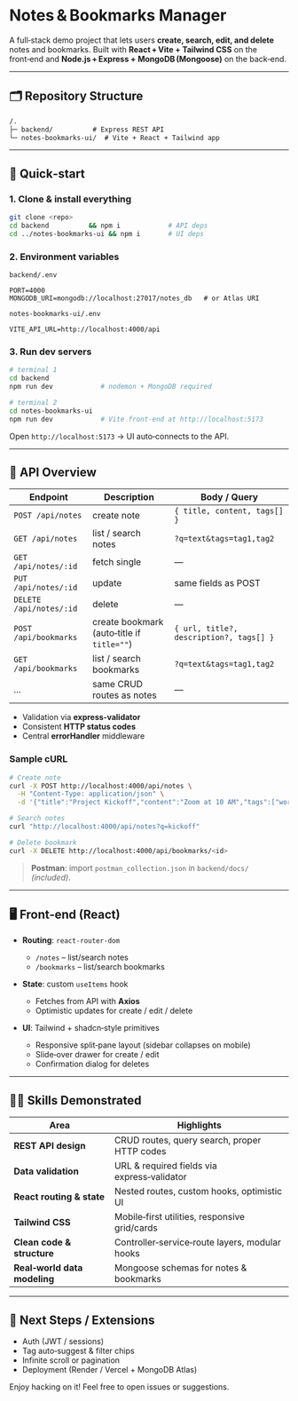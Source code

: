 # Notes & Bookmarks Manager

A full‑stack demo project that lets users **create, search, edit, and delete** notes and bookmarks.
Built with **React + Vite + Tailwind CSS** on the front‑end and **Node.js + Express + MongoDB (Mongoose)** on the back‑end.

---

## 🗂 Repository Structure

```txt
/.
├─ backend/          # Express REST API
└─ notes-bookmarks-ui/  # Vite + React + Tailwind app
```

---

## 🚀 Quick‑start

### 1. Clone & install everything

```bash
git clone <repo>
cd backend          && npm i            # API deps
cd ../notes-bookmarks-ui && npm i       # UI deps
```

### 2. Environment variables

`backend/.env`

```env
PORT=4000
MONGODB_URI=mongodb://localhost:27017/notes_db   # or Atlas URI
```

`notes-bookmarks-ui/.env`

```env
VITE_API_URL=http://localhost:4000/api
```

### 3. Run dev servers

```bash
# terminal 1
cd backend
npm run dev            # nodemon + MongoDB required

# terminal 2
cd notes-bookmarks-ui
npm run dev            # Vite front‑end at http://localhost:5173
```

Open `http://localhost:5173` → UI auto‑connects to the API.

---

## 📡 API Overview

| Endpoint                | Description                                | Body / Query                            |
| ----------------------- | ------------------------------------------ | --------------------------------------- |
| `POST /api/notes`       | create note                                | `{ title, content, tags[] }`            |
| `GET /api/notes`        | list / search notes                        | `?q=text&tags=tag1,tag2`                |
| `GET /api/notes/:id`    | fetch single                               | —                                       |
| `PUT /api/notes/:id`    | update                                     | same fields as POST                     |
| `DELETE /api/notes/:id` | delete                                     | —                                       |
| `POST /api/bookmarks`   | create bookmark (auto‑title if `title=""`) | `{ url, title?, description?, tags[] }` |
| `GET /api/bookmarks`    | list / search bookmarks                    | `?q=text&tags=tag1,tag2`                |
| ...                     | same CRUD routes as notes                  | —                                       |

* Validation via **express‑validator**
* Consistent **HTTP status codes**
* Central **errorHandler** middleware

### Sample cURL

```bash
# Create note
curl -X POST http://localhost:4000/api/notes \
  -H "Content-Type: application/json" \
  -d '{"title":"Project Kickoff","content":"Zoom at 10 AM","tags":["work"]}'

# Search notes
curl "http://localhost:4000/api/notes?q=kickoff"

# Delete bookmark
curl -X DELETE http://localhost:4000/api/bookmarks/<id>
```

> **Postman**: import `postman_collection.json` in `backend/docs/` *(included)*.

---

## 🖥 Front‑end (React)

* **Routing**: `react-router-dom`

  * `/notes` – list/search notes
  * `/bookmarks` – list/search bookmarks
* **State**: custom `useItems` hook

  * Fetches from API with **Axios**
  * Optimistic updates for create / edit / delete
* **UI**: Tailwind + shadcn‑style primitives

  * Responsive split‑pane layout (sidebar collapses on mobile)
  * Slide‑over drawer for create / edit
  * Confirmation dialog for deletes

---

## 🧑‍🔬 Skills Demonstrated

| Area                         | Highlights                                     |
| ---------------------------- | ---------------------------------------------- |
| **REST API design**          | CRUD routes, query search, proper HTTP codes   |
| **Data validation**          | URL & required fields via express‑validator    |
| **React routing & state**    | Nested routes, custom hooks, optimistic UI     |
| **Tailwind CSS**             | Mobile‑first utilities, responsive grid/cards  |
| **Clean code & structure**   | Controller‑service‑route layers, modular hooks |
| **Real‑world data modeling** | Mongoose schemas for notes & bookmarks         |

---

## 🏁 Next Steps / Extensions

* Auth (JWT / sessions)
* Tag auto‑suggest & filter chips
* Infinite scroll or pagination
* Deployment (Render / Vercel + MongoDB Atlas)

Enjoy hacking on it! Feel free to open issues or suggestions.
